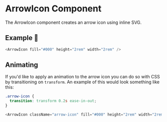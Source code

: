 # ArrowIcon Component

The ArrowIcon component creates an arrow icon using inline SVG.

## Example 🚀

```javascript
<ArrowIcon fill="#000" height="2rem" width="2rem" />
```

## Animating

If you'd like to apply an animation to the arrow icon you can do so with CSS by transitioning on `transform`. An example of this would look something like this:

```css
.arrow-icon {
  transition: transform 0.2s ease-in-out;
}
```

```javascript
<ArrowIcon className="arrow-icon" fill="#000" height="2rem" width="2rem" />
```
